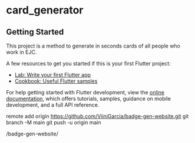 # card_generator

## Getting Started

This project is a method to generate in seconds cards of all people who work in EJC.

A few resources to get you started if this is your first Flutter project:

- [Lab: Write your first Flutter app](https://docs.flutter.dev/get-started/codelab)
- [Cookbook: Useful Flutter samples](https://docs.flutter.dev/cookbook)

For help getting started with Flutter development, view the
[online documentation](https://docs.flutter.dev/), which offers tutorials,
samples, guidance on mobile development, and a full API reference.



remote add origin https://github.com/ViiniGarcia/badge-gen-website.git
git branch -M main
git push -u origin main

/badge-gen-website/
